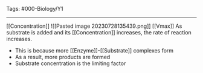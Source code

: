 
Tags: #000-Biology/Y1

---
[[Concentration]] 
![[Pasted image 20230728135439.png]]
[[Vmax]]
As substrate is added and its [[Concentration]] increases, the rate of reaction increases.
- This is because more [[Enzyme]]-[[Substrate]] complexes form
- As a result, more products are formed
- Substrate concentration is the limiting factor

